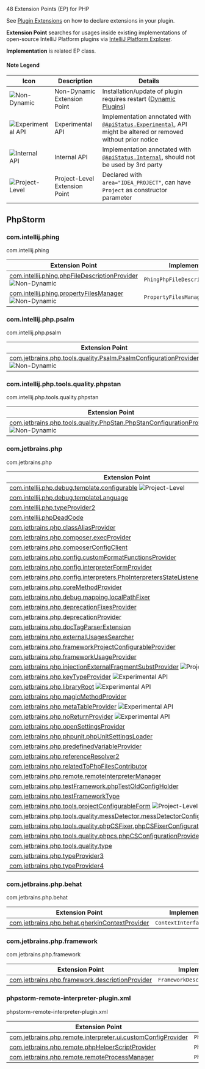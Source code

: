 [//]: # (title: PHP Extension Point List)

48 Extension Points (EP) for PHP

See [Plugin Extensions](plugin_extensions.md) on how to declare extensions in your plugin.
  
**Extension Point** searches for usages inside existing implementations of open-source IntelliJ Platform plugins via [IntelliJ Platform Explorer](https://jb.gg/ipe).

**Implementation** is related EP class. 

#### Note Legend

| Icon | Description | Details |
|---|---|---|
| ![Non-Dynamic](https://img.shields.io/badge/-Non--Dynamic-orange) | Non-Dynamic Extension Point | Installation/update of plugin requires restart ([Dynamic Plugins](dynamic_plugins.md)) |
| ![Experimental API](https://img.shields.io/badge/-Experimental_API-red) | Experimental API | Implementation annotated with [`@ApiStatus.Experimental`](https://github.com/JetBrains/java-annotations/blob/master/common/src/main/java/org/jetbrains/annotations/ApiStatus.java), API might be altered or removed without prior notice |
| ![Internal API](https://img.shields.io/badge/-Internal_API-red) | Internal API | Implementation annotated with [`@ApiStatus.Internal`](https://github.com/JetBrains/java-annotations/blob/master/common/src/main/java/org/jetbrains/annotations/ApiStatus.java), should not be used by 3rd party |
| ![Project-Level](https://img.shields.io/badge/-Project--Level-yellow) | Project-Level Extension Point | Declared with `area="IDEA_PROJECT"`, can have `Project` as constructor parameter |
                                     
## PhpStorm

### com.intellij.phing
com.intellij.phing

| Extension Point | Implementation |
|-----------------|----------------|
| [com.intellij.phing.phpFileDescriptionProvider](https://jb.gg/ipe?extensions=com.intellij.phing.phpFileDescriptionProvider) ![Non-Dynamic](https://img.shields.io/badge/-Non--Dynamic-orange) | `PhingPhpFileDescriptionProvider` | 
| [com.intellij.phing.propertyFilesManager](https://jb.gg/ipe?extensions=com.intellij.phing.propertyFilesManager) ![Non-Dynamic](https://img.shields.io/badge/-Non--Dynamic-orange) | `PropertyFilesManager` | 

### com.intellij.php.psalm
com.intellij.php.psalm

| Extension Point | Implementation |
|-----------------|----------------|
| [com.jetbrains.php.tools.quality.Psalm.PsalmConfigurationProvider](https://jb.gg/ipe?extensions=com.jetbrains.php.tools.quality.Psalm.PsalmConfigurationProvider) ![Non-Dynamic](https://img.shields.io/badge/-Non--Dynamic-orange) | `PsalmConfigurationProvider` | 

### com.intellij.php.tools.quality.phpstan
com.intellij.php.tools.quality.phpstan

| Extension Point | Implementation |
|-----------------|----------------|
| [com.jetbrains.php.tools.quality.PhpStan.PhpStanConfigurationProvider](https://jb.gg/ipe?extensions=com.jetbrains.php.tools.quality.PhpStan.PhpStanConfigurationProvider) ![Non-Dynamic](https://img.shields.io/badge/-Non--Dynamic-orange) | `PhpStanConfigurationProvider` | 

### com.jetbrains.php
com.jetbrains.php

| Extension Point | Implementation |
|-----------------|----------------|
| [com.intellij.php.debug.template.configurable](https://jb.gg/ipe?extensions=com.intellij.php.debug.template.configurable) ![Project-Level](https://img.shields.io/badge/-Project--Level-yellow) | `PhpTemplateDebugConfigurable` | 
| [com.intellij.php.debug.templateLanguage](https://jb.gg/ipe?extensions=com.intellij.php.debug.templateLanguage) | `PhpTemplateLanguagePathMapper` | 
| [com.intellij.php.typeProvider2](https://jb.gg/ipe?extensions=com.intellij.php.typeProvider2) | ~~`PhpTypeProvider2`~~ | 
| [com.intellij.phpDeadCode](https://jb.gg/ipe?extensions=com.intellij.phpDeadCode) | [`EntryPoint`](upsource:///platform/analysis-api/src/com/intellij/codeInspection/reference/EntryPoint.java) | 
| [com.jetbrains.php.classAliasProvider](https://jb.gg/ipe?extensions=com.jetbrains.php.classAliasProvider) | `PhpClassAliasProvider` | 
| [com.jetbrains.php.composer.execProvider](https://jb.gg/ipe?extensions=com.jetbrains.php.composer.execProvider) | `ComposerExecutionProvider` | 
| [com.jetbrains.php.composerConfigClient](https://jb.gg/ipe?extensions=com.jetbrains.php.composerConfigClient) | `ComposerConfigClient` | 
| [com.jetbrains.php.config.customFormatFunctionsProvider](https://jb.gg/ipe?extensions=com.jetbrains.php.config.customFormatFunctionsProvider) | `PhpCustomFormatFunctionsProvider` | 
| [com.jetbrains.php.config.interpreterFormProvider](https://jb.gg/ipe?extensions=com.jetbrains.php.config.interpreterFormProvider) | `PhpInterpreterFormProvider` | 
| [com.jetbrains.php.config.interpreters.PhpInterpretersStateListener](https://jb.gg/ipe?extensions=com.jetbrains.php.config.interpreters.PhpInterpretersStateListener) | `PhpInterpretersStateListener` | 
| [com.jetbrains.php.coreMethodProvider](https://jb.gg/ipe?extensions=com.jetbrains.php.coreMethodProvider) | `PhpCoreHandler` | 
| [com.jetbrains.php.debug.mapping.localPathFixer](https://jb.gg/ipe?extensions=com.jetbrains.php.debug.mapping.localPathFixer) | `PhpLocalPathFixer` | 
| [com.jetbrains.php.deprecationFixesProvider](https://jb.gg/ipe?extensions=com.jetbrains.php.deprecationFixesProvider) | `PhpDeprecationQuickFixesProvider` | 
| [com.jetbrains.php.deprecationProvider](https://jb.gg/ipe?extensions=com.jetbrains.php.deprecationProvider) | `PhpDeprecationProvider` | 
| [com.jetbrains.php.docTagParserExtension](https://jb.gg/ipe?extensions=com.jetbrains.php.docTagParserExtension) | `PhpDocTagParser` | 
| [com.jetbrains.php.externalUsagesSearcher](https://jb.gg/ipe?extensions=com.jetbrains.php.externalUsagesSearcher) | `PhpExternalUsagesSearcher` | 
| [com.jetbrains.php.frameworkProjectConfigurableProvider](https://jb.gg/ipe?extensions=com.jetbrains.php.frameworkProjectConfigurableProvider) | `PhpFrameworkConfigurableProvider` | 
| [com.jetbrains.php.frameworkUsageProvider](https://jb.gg/ipe?extensions=com.jetbrains.php.frameworkUsageProvider) | `PhpFrameworkUsageProvider` | 
| [com.jetbrains.php.injectionExternalFragmentSubstProvider](https://jb.gg/ipe?extensions=com.jetbrains.php.injectionExternalFragmentSubstProvider) ![Project-Level](https://img.shields.io/badge/-Project--Level-yellow) | `PhpInjectionExternalFragmentSubstProvider` | 
| [com.jetbrains.php.keyTypeProvider](https://jb.gg/ipe?extensions=com.jetbrains.php.keyTypeProvider) ![Experimental API](https://img.shields.io/badge/-Experimental_API-red) | `PhpKeyTypeProvider` | 
| [com.jetbrains.php.libraryRoot](https://jb.gg/ipe?extensions=com.jetbrains.php.libraryRoot) ![Experimental API](https://img.shields.io/badge/-Experimental_API-red) | `PhpLibraryRootProvider` | 
| [com.jetbrains.php.magicMethodProvider](https://jb.gg/ipe?extensions=com.jetbrains.php.magicMethodProvider) | `PhpMagicHandler` | 
| [com.jetbrains.php.metaTableProvider](https://jb.gg/ipe?extensions=com.jetbrains.php.metaTableProvider) ![Experimental API](https://img.shields.io/badge/-Experimental_API-red) | `PhpMetaTableProvider` | 
| [com.jetbrains.php.noReturnProvider](https://jb.gg/ipe?extensions=com.jetbrains.php.noReturnProvider) ![Experimental API](https://img.shields.io/badge/-Experimental_API-red) | `PhpNoReturnProvider` | 
| [com.jetbrains.php.openSettingsProvider](https://jb.gg/ipe?extensions=com.jetbrains.php.openSettingsProvider) | `Settings` | 
| [com.jetbrains.php.phpunit.phpUnitSettingsLoader](https://jb.gg/ipe?extensions=com.jetbrains.php.phpunit.phpUnitSettingsLoader) | `PhpUnitSettingsLoader` | 
| [com.jetbrains.php.predefinedVariableProvider](https://jb.gg/ipe?extensions=com.jetbrains.php.predefinedVariableProvider) | `PhpPredefinedVariableProvider` | 
| [com.jetbrains.php.referenceResolver2](https://jb.gg/ipe?extensions=com.jetbrains.php.referenceResolver2) | `PhpMultipleDeclarationFilter` | 
| [com.jetbrains.php.relatedToPhpFilesContributor](https://jb.gg/ipe?extensions=com.jetbrains.php.relatedToPhpFilesContributor) | `RelatedToPhpFilesContributor` | 
| [com.jetbrains.php.remote.remoteInterpreterManager](https://jb.gg/ipe?extensions=com.jetbrains.php.remote.remoteInterpreterManager) | `PhpRemoteInterpreterManager` | 
| [com.jetbrains.php.testFramework.phpTestOldConfigHolder](https://jb.gg/ipe?extensions=com.jetbrains.php.testFramework.phpTestOldConfigHolder) | ~~`PhpTestFrameworkOldConfigHolder`~~ | 
| [com.jetbrains.php.testFrameworkType](https://jb.gg/ipe?extensions=com.jetbrains.php.testFrameworkType) | `PhpTestFrameworkType` | 
| [com.jetbrains.php.tools.projectConfigurableForm](https://jb.gg/ipe?extensions=com.jetbrains.php.tools.projectConfigurableForm) ![Project-Level](https://img.shields.io/badge/-Project--Level-yellow) | `QualityToolProjectConfigurableForm` | 
| [com.jetbrains.php.tools.quality.messDetector.messDetectorConfigurationProvider](https://jb.gg/ipe?extensions=com.jetbrains.php.tools.quality.messDetector.messDetectorConfigurationProvider) | `MessDetectorConfigurationProvider` | 
| [com.jetbrains.php.tools.quality.phpCSFixer.phpCSFixerConfigurationProvider](https://jb.gg/ipe?extensions=com.jetbrains.php.tools.quality.phpCSFixer.phpCSFixerConfigurationProvider) | `PhpCSFixerConfigurationProvider` | 
| [com.jetbrains.php.tools.quality.phpcs.phpCSConfigurationProvider](https://jb.gg/ipe?extensions=com.jetbrains.php.tools.quality.phpcs.phpCSConfigurationProvider) | `PhpCSConfigurationProvider` | 
| [com.jetbrains.php.tools.quality.type](https://jb.gg/ipe?extensions=com.jetbrains.php.tools.quality.type) | `QualityToolType` | 
| [com.jetbrains.php.typeProvider3](https://jb.gg/ipe?extensions=com.jetbrains.php.typeProvider3) | ~~`PhpTypeProvider3`~~ | 
| [com.jetbrains.php.typeProvider4](https://jb.gg/ipe?extensions=com.jetbrains.php.typeProvider4) | `PhpTypeProvider4` | 

### com.jetbrains.php.behat
com.jetbrains.php.behat

| Extension Point | Implementation |
|-----------------|----------------|
| [com.jetbrains.php.behat.gherkinContextProvider](https://jb.gg/ipe?extensions=com.jetbrains.php.behat.gherkinContextProvider) | `ContextInterfaceProvider` | 

### com.jetbrains.php.framework
com.jetbrains.php.framework

| Extension Point | Implementation |
|-----------------|----------------|
| [com.jetbrains.php.framework.descriptionProvider](https://jb.gg/ipe?extensions=com.jetbrains.php.framework.descriptionProvider) | `FrameworkDescriptionProvider` | 

### phpstorm-remote-interpreter-plugin.xml
phpstorm-remote-interpreter-plugin.xml

| Extension Point | Implementation |
|-----------------|----------------|
| [com.jetbrains.php.remote.interpreter.ui.customConfigProvider](https://jb.gg/ipe?extensions=com.jetbrains.php.remote.interpreter.ui.customConfigProvider) | `PhpProjectConfigComponentProvider` | 
| [com.jetbrains.php.remote.phpHelperScriptProvider](https://jb.gg/ipe?extensions=com.jetbrains.php.remote.phpHelperScriptProvider) | `PhpHelperScriptProvider` | 
| [com.jetbrains.php.remote.remoteProcessManager](https://jb.gg/ipe?extensions=com.jetbrains.php.remote.remoteProcessManager) | `PhpRemoteProcessManager` | 
